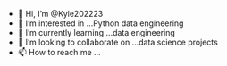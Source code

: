 - 👋 Hi, I’m @Kyle202223
- 👀 I’m interested in ...Python data engineering
- 🌱 I’m currently learning ...data engineering
- 💞️ I’m looking to collaborate on ...data science projects
- 📫 How to reach me ...

<!---
Kyle202223/Kyle202223 is a ✨ special ✨ repository because its `README.md` (this file) appears on your GitHub profile.
You can click the Preview link to take a look at your changes.
--->
